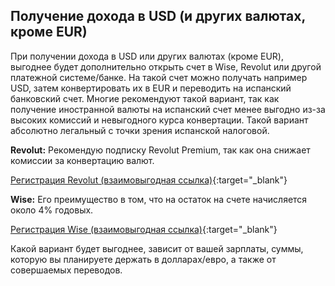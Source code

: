 ## Получение дохода в USD (и других валютах, кроме EUR)

При получении дохода в USD или других валютах (кроме EUR), выгоднее будет дополнительно открыть счет в Wise, Revolut или
другой платежной системе/банке. На такой счет можно получать например USD, затем конвертировать их в EUR и переводить на
испанский банковский счет. Многие рекомендуют такой вариант, так как получение иностранной валюты на испанский счет
менее выгодно из-за высоких комиссий и невыгодного курса конвертации. Такой вариант абсолютно легальный с точки
зрения испанской налоговой.

**Revolut:** Рекомендую подписку Revolut Premium, так как она снижает комиссии за конвертацию валют.

[Регистрация Revolut (взаимовыгодная ссылка)](https://bit.ly/revlsignup){:target="_blank"}

**Wise:** Его преимущество в том, что на остаток на счете начисляется около 4% годовых.

[Регистрация Wise (взаимовыгодная ссылка)](https://bit.ly/wsesignup){:target="_blank"}

Какой вариант будет выгоднее, зависит от вашей зарплаты, суммы, которую вы планируете держать в долларах/евро, а также
от совершаемых переводов.
